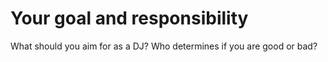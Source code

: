 # Your goal and responsibility

What should you aim for as a DJ? Who determines if you are good or bad?

